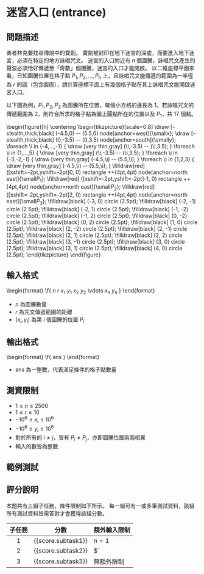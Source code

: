 # 迷宮入口 (entrance)

## 問題描述

勇者林克要找尋傳說中的寶劍。
寶劍被封印在地下迷宮的深處，而要進入地下迷宮，必須在特定的地方詠唱咒文。
迷宮的入口附近有 $`n`$ 個圖騰，詠唱咒文產生的聲波必須恰好傳遞至「奇數」個圖騰，迷宮的入口才能開啟。
以二維座標平面來看，已知圖騰位置在格子點 $`P_1, P_2, \ldots, P_n`$ 上，且詠唱咒文能傳遞的範圍為一半徑為 $`r`$ 的圓（包含圓周），請計算座標平面上有幾個格子點在其上詠唱咒文能開啟迷宮入口。 

以下圖為例，$`P_1, P_2, P_3`$ 為圖騰所在位置，每個小方格的邊長為 $`1`$。若詠唱咒文的傳遞範圍為 $`2`$，則符合所求的格子點為圖上圓點所在的位置以及 $`P_1`$，共 $`17`$ 個點。

\begin{figure}[h]
\centering
\begin{tikzpicture}[scale=0.8]
   \draw [-stealth,thick,black] (-4.5,0) -- (5.5,0) node[anchor=west]{\small$x$};
   \draw [-stealth,thick,black] (0,-3.5) -- (0,3.5) node[anchor=south]{\small$y$};
   \foreach \i in {-4,...,-1} {
      \draw [very thin,gray] (\i,-3.5) -- (\i,3.5);
   }
   \foreach \i in {1,...,5} {
      \draw [very thin,gray] (\i,-3.5) -- (\i,3.5);
   }
   \foreach \i in {-3,-2,-1} {
      \draw [very thin,gray] (-4.5,\i) -- (5.5,\i);
   }
   \foreach \i in {1,2,3} {
      \draw [very thin,gray] (-4.5,\i) -- (5.5,\i);
   }
   \filldraw[red] ([xshift=-2pt,yshift=-2pt]0, 0) rectangle ++(4pt,4pt) node[anchor=north east]{\small$P_1$};
   \filldraw[red] ([xshift=-2pt,yshift=-2pt]-1, 0) rectangle ++(4pt,4pt) node[anchor=north east]{\small$P_2$};
   \filldraw[red] ([xshift=-2pt,yshift=-2pt]2, 0) rectangle ++(4pt,4pt) node[anchor=north east]{\small$P_3$};
   \filldraw[black] (-3, 0) circle (2.5pt);
   \filldraw[black] (-2, -1) circle (2.5pt);
   \filldraw[black] (-2, 1) circle (2.5pt);
   \filldraw[black] (-1, -2) circle (2.5pt);
   \filldraw[black] (-1, 2) circle (2.5pt);
   \filldraw[black] (0, -2) circle (2.5pt);
   \filldraw[black] (0, 2) circle (2.5pt);
   \filldraw[black] (1, 0) circle (2.5pt);
   \filldraw[black] (2, -2) circle (2.5pt);
   \filldraw[black] (2, -1) circle (2.5pt);
   \filldraw[black] (2, 1) circle (2.5pt);
   \filldraw[black] (2, 2) circle (2.5pt);
   \filldraw[black] (3, -1) circle (2.5pt);
   \filldraw[black] (3, 0) circle (2.5pt);
   \filldraw[black] (3, 1) circle (2.5pt);
   \filldraw[black] (4, 0) circle (2.5pt);
\end{tikzpicture}
\end{figure}

## 輸入格式

\begin{format}
\f{
$n$ $r$
$x_1$ $y_1$
$x_2$ $y_2$
\vdots
$x_n$ $y_n$
}
\end{format}

- $`n`$ 為圖騰數量
- $`r`$ 為咒文傳遞範圍的距離
- $`(x_i, y_i)`$ 為第 $`i`$ 個圖騰的位置 $`P_i`$

## 輸出格式

\begin{format}
\f{
$\textrm{ans}$
}
\end{format}

- $`\textrm{ans}`$ 為一整數，代表滿足條件的格子點數量

## 測資限制

* $`1 \le n \le 2500`$
* $`1 \le r \le 10`$
* $`-10^6 \le x_i \le 10^6`$
* $`-10^6 \le y_i \le 10^6`$
* 對於所有的 $`i\ne j`$，皆有 $`P_i\ne P_j`$，亦即圖騰位置兩兩相異
* 輸入的數皆為整數

## 範例測試

## 評分說明

本題共有三組子任務，條件限制如下所示。
每一組可有一或多筆測試資料，該組所有測試資料皆需答對才會獲得該組分數。

|  子任務  |  分數  | 額外輸入限制 |
| :------: | :----: | ------------ |
| 1 | {{score.subtask1}} | $`n = 1`$ |
| 2 | {{score.subtask2}} | $`|x_i|\le100`$ 且 $`|y_i|\le100`$ |
| 3 | {{score.subtask3}} | 無額外限制 |
